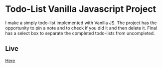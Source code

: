 # Todo-List Vanilla Javascript Project

I make a simply todo-list implemented with Vanilla JS. The project has the opportunity to pin a note and to check if you did it and then delete it. Final has a select box to separate the completed todo-lists from uncompleted.

## Live

[Here](https://todo-list-project-app.netlify.app/)

